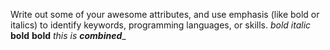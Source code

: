 Write out some of your awesome attributes, and use emphasis (like bold or italics) to identify keywords, programming languages, or skills. 
*bold* _italic_ **bold** __bold__ _this is **combined**__
